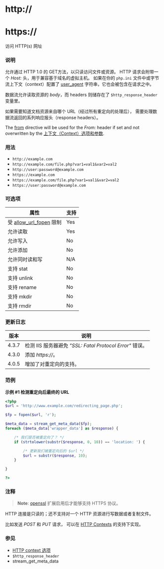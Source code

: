 http://
=======

https://
========

访问 HTTP(s) 网址

### 说明

允许通过 HTTP 1.0 的 GET方法，以只读访问文件或资源。 HTTP 请求会附带一个
*Host:* 头，用于兼容基于域名的虚拟主机。 如果在你的 `php.ini`
文件中或字节流上下文（context）配置了
<a href="/filesystem/setup.html#" class="link">user_agent</a>
字符串，它也会被包含在请求之中。

数据流允许读取资源的 *body*，而 headers 则储存在了
`$http_response_header` 变量里。

如果需要知道文档资源来自哪个 URL（经过所有重定向的处理后），
需要处理数据流返回的系列响应报头（response headers）。

The <a href="/filesystem/setup.html#" class="link">from</a> directive
will be used for the *From:* header if set and not overwritten by the
<a href="/context.html" class="xref">上下文（Context）选项和参数</a>.

### 用法

-   <span class="simpara">`http://example.com`</span>
-   <span
    class="simpara">`http://example.com/file.php?var1=val1&var2=val2`</span>
-   <span class="simpara">`http://user:password@example.com`</span>
-   <span class="simpara">`https://example.com`</span>
-   <span
    class="simpara">`https://example.com/file.php?var1=val1&var2=val2`</span>
-   <span class="simpara">`https://user:password@example.com`</span>

### 可选项

| 属性                                                                       | 支持 |
|----------------------------------------------------------------------------|------|
| 受 <a href="/filesystem/setup.html#" class="link">allow_url_fopen</a> 限制 | Yes  |
| 允许读取                                                                   | Yes  |
| 允许写入                                                                   | No   |
| 允许添加                                                                   | No   |
| 允许同时读和写                                                             | N/A  |
| 支持 <span class="function">stat</span>                                    | No   |
| 支持 <span class="function">unlink</span>                                  | No   |
| 支持 <span class="function">rename</span>                                  | No   |
| 支持 <span class="function">mkdir</span>                                   | No   |
| 支持 <span class="function">rmdir</span>                                   | No   |

### 更新日志

| 版本  | 说明                                                     |
|-------|----------------------------------------------------------|
| 4.3.7 | 检测 IIS 服务器避免 *"SSL: Fatal Protocol Error"* 错误。 |
| 4.3.0 | 添加 *https://*。                                        |
| 4.0.5 | 增加了对重定向的支持。                                   |

### 范例

**示例 \#1 检测重定向后最终的 URL**

``` php
<?php
$url = 'http://www.example.com/redirecting_page.php';

$fp = fopen($url, 'r');

$meta_data = stream_get_meta_data($fp);
foreach ($meta_data['wrapper_data'] as $response) {

    /* 我们是否被重定向了？ */
    if (strtolower(substr($response, 0, 10)) == 'location: ') {

        /* 更新我们被重定向后的 $url */
        $url = substr($response, 10);
    }

}

?>
```

### 注释

> **Note**: <span class="simpara">
> <a href="/book/openssl.html" class="link">openssl</a>
> 扩展启用后才能够支持 HTTPS 协议。 </span>

HTTP 连接是只读的；还不支持对一个 HTTP 资源进行写数据或者复制文件。

比如发送 *POST* 和 *PUT* 请求， 可以在
<a href="/context/http.html" class="link">HTTP Contexts</a>
的支持下实现。

### 参见

-   <a href="/context/http.html" class="xref">HTTP context 选项</a>
-   `$http_response_header`
-   <span class="function">stream\_get\_meta\_data</span>
